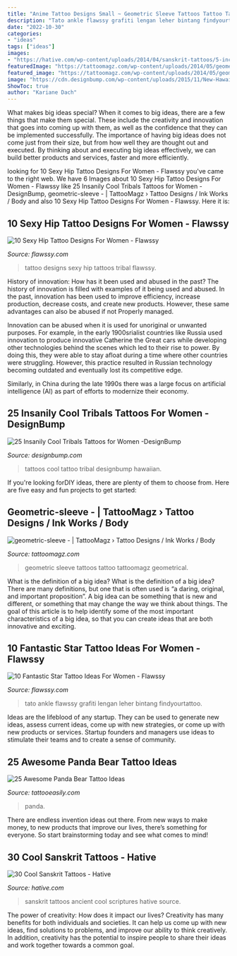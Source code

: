 ```yaml
---
title: "Anime Tattoo Designs Small ~ Geometric Sleeve Tattoos Tattoo Tattoomagz Geometrical"
description: "Tato ankle flawssy grafiti lengan leher bintang findyourtattoo"
date: "2022-10-30"
categories:
- "ideas"
tags: ["ideas"]
images:
- "https://hative.com/wp-content/uploads/2014/04/sanskrit-tattoos/5-incan-laws-and-ancient-scriptures.jpg"
featuredImage: "https://tattoomagz.com/wp-content/uploads/2014/05/geometric-sleeve.jpg"
featured_image: "https://tattoomagz.com/wp-content/uploads/2014/05/geometric-sleeve.jpg"
image: "https://cdn.designbump.com/wp-content/uploads/2015/11/New-Hawaiian-Tribal-Tattoos-For-Women.jpg"
ShowToc: true
author: "Kariane Dach"
---
```



What makes big ideas special?
When it comes to big ideas, there are a few things that make them special. These include the creativity and innovation that goes into coming up with them, as well as the confidence that they can be implemented successfully. The importance of having big ideas does not come just from their size, but from how well they are thought out and executed. By thinking about and executing big ideas effectively, we can build better products and services, faster and more efficiently.

	

		
looking for 10 Sexy Hip Tattoo Designs For Women - Flawssy you've came to the right web. We have 6 Images about 10 Sexy Hip Tattoo Designs For Women - Flawssy like 25 Insanily Cool Tribals Tattoos for Women -DesignBump, geometric-sleeve - | TattooMagz › Tattoo Designs / Ink Works / Body and also 10 Sexy Hip Tattoo Designs For Women - Flawssy. Here it is:
		
    
## 10 Sexy Hip Tattoo Designs For Women - Flawssy

<img loading=lazy src="http://flawssy.com/wp-content/uploads/2016/06/Tribal-Phoenix-Tattoo.jpg" onerror="this.onerror=null;this.src='https://tse3.mm.bing.net/th?id=OIP.3hYDzj6qczDk6242KBkoIAHaLQ&amp;pid=15.1';" alt="10 Sexy Hip Tattoo Designs For Women - Flawssy">

_Source: flawssy.com_

>tattoo designs sexy hip tattoos tribal flawssy. 

	

History of innovation: How has it been used and abused in the past?
The history of innovation is filled with examples of it being used and abused. In the past, innovation has been used to improve efficiency, increase production, decrease costs, and create new products. However, these same advantages can also be abused if not Properly managed.

Innovation can be abused when it is used for unoriginal or unwanted purposes. For example, in the early 1900srialist countries like Russia used innovation to produce innovative Catherine the Great cars while developing other technologies behind the scenes which led to their rise to power. By doing this, they were able to stay afloat during a time where other countries were struggling. However, this practice resulted in Russian technology becoming outdated and eventually lost its competitive edge. 

Similarly, in China during the late 1990s there was a large focus on artificial intelligence (AI) as part of efforts to modernize their economy.

    
## 25 Insanily Cool Tribals Tattoos For Women -DesignBump

<img loading=lazy src="https://cdn.designbump.com/wp-content/uploads/2015/11/New-Hawaiian-Tribal-Tattoos-For-Women.jpg" onerror="this.onerror=null;this.src='https://tse2.mm.bing.net/th?id=OIP.QUbdGKrYwAnFmAuZHzBgXwHaJ4&amp;pid=15.1';" alt="25 Insanily Cool Tribals Tattoos for Women -DesignBump">

_Source: designbump.com_

>tattoos cool tattoo tribal designbump hawaiian. 

	

If you're looking forDIY ideas, there are plenty of them to choose from. Here are five easy and fun projects to get started: 

    
## Geometric-sleeve - | TattooMagz › Tattoo Designs / Ink Works / Body

<img loading=lazy src="https://tattoomagz.com/wp-content/uploads/2014/05/geometric-sleeve.jpg" onerror="this.onerror=null;this.src='https://tse3.mm.bing.net/th?id=OIP.7is0Vm4wcmBCnfVxZLsLyQHaJ4&amp;pid=15.1';" alt="geometric-sleeve - | TattooMagz › Tattoo Designs / Ink Works / Body">

_Source: tattoomagz.com_

>geometric sleeve tattoos tattoo tattoomagz geometrical. 

	

What is the definition of a big idea?
What is the definition of a big idea? There are many definitions, but one that is often used is “a daring, original, and important proposition”. A big idea can be something that is new and different, or something that may change the way we think about things. The goal of this article is to help identify some of the most important characteristics of a big idea, so that you can create ideas that are both innovative and exciting.

    
## 10 Fantastic Star Tattoo Ideas For Women - Flawssy

<img loading=lazy src="https://www.flawssy.com/wp-content/uploads/2016/06/Star-Leg-Tattoo-Men.jpg" onerror="this.onerror=null;this.src='https://tse1.mm.bing.net/th?id=OIP.G-z4ylccq4-bipQKhFpAZAHaJ6&amp;pid=15.1';" alt="10 Fantastic Star Tattoo Ideas For Women - Flawssy">

_Source: flawssy.com_

>tato ankle flawssy grafiti lengan leher bintang findyourtattoo. 

	

Ideas are the lifeblood of any startup. They can be used to generate new ideas, assess current ideas, come up with new strategies, or come up with new products or services. Startup founders and managers use ideas to stimulate their teams and to create a sense of community.

    
## 25 Awesome Panda Bear Tattoo Ideas

<img loading=lazy src="http://www.tattooeasily.com/wp-content/uploads/2013/07/panda-tattoo-14.jpg" onerror="this.onerror=null;this.src='https://tse1.mm.bing.net/th?id=OIP.XE7_qreG432reLTNGpjJ4gHaKL&amp;pid=15.1';" alt="25 Awesome Panda Bear Tattoo Ideas">

_Source: tattooeasily.com_

>panda. 

	

There are endless invention ideas out there. From new ways to make money, to new products that improve our lives, there’s something for everyone. So start brainstorming today and see what comes to mind!

    
## 30 Cool Sanskrit Tattoos - Hative

<img loading=lazy src="https://hative.com/wp-content/uploads/2014/04/sanskrit-tattoos/5-incan-laws-and-ancient-scriptures.jpg" onerror="this.onerror=null;this.src='https://tse2.mm.bing.net/th?id=OIP.Le_MZpmhRrb3KzZgOUVOrgHaJ3&amp;pid=15.1';" alt="30 Cool Sanskrit Tattoos - Hative">

_Source: hative.com_

>sanskrit tattoos ancient cool scriptures hative source. 

	

The power of creativity: How does it impact our lives?
Creativity has many benefits for both individuals and societies. It can help us come up with new ideas, find solutions to problems, and improve our ability to think creatively. In addition, creativity has the potential to inspire people to share their ideas and work together towards a common goal.

